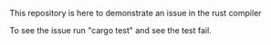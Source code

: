This repository is here to demonstrate an issue in the rust compiler

To see the issue run "cargo test" and see the test fail.

